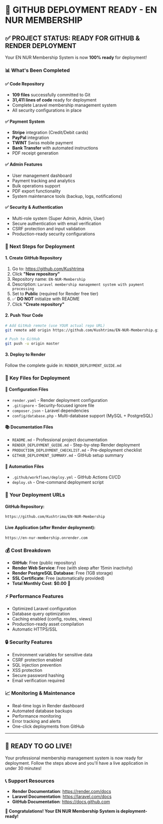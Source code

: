 # 🎉 GITHUB DEPLOYMENT READY - EN NUR MEMBERSHIP

## ✅ **PROJECT STATUS: READY FOR GITHUB & RENDER DEPLOYMENT**

Your EN NUR Membership System is now **100% ready** for deployment!

### 📊 **What's Been Completed**

#### **✅ Code Repository**
- **109 files** successfully committed to Git
- **31,411 lines of code** ready for deployment
- Complete Laravel membership management system
- All security configurations in place

#### **✅ Payment System**
- **Stripe** integration (Credit/Debit cards)
- **PayPal** integration  
- **TWINT** Swiss mobile payment
- **Bank Transfer** with automated instructions
- PDF receipt generation

#### **✅ Admin Features**
- User management dashboard
- Payment tracking and analytics
- Bulk operations support
- PDF export functionality
- System maintenance tools (backup, logs, notifications)

#### **✅ Security & Authentication**
- Multi-role system (Super Admin, Admin, User)
- Secure authentication with email verification
- CSRF protection and input validation
- Production-ready security configurations

### 🚀 **Next Steps for Deployment**

#### **1. Create GitHub Repository**
1. Go to: https://github.com/Kushtrima
2. Click **"New repository"**
3. Repository name: `EN-NUR-Membership`
4. Description: `Laravel membership management system with payment processing`
5. Set to **Public** (required for Render free tier)
6. ✅ **DO NOT** initialize with README
7. Click **"Create repository"**

#### **2. Push Your Code**
```bash
# Add GitHub remote (use YOUR actual repo URL)
git remote add origin https://github.com/Kushtrima/EN-NUR-Membership.git

# Push to GitHub
git push -u origin master
```

#### **3. Deploy to Render**
Follow the complete guide in: `RENDER_DEPLOYMENT_GUIDE.md`

### 📁 **Key Files for Deployment**

#### **🔧 Configuration Files**
- `render.yaml` - Render deployment configuration
- `.gitignore` - Security-focused ignore file
- `composer.json` - Laravel dependencies
- `config/database.php` - Multi-database support (MySQL + PostgreSQL)

#### **📚 Documentation Files**
- `README.md` - Professional project documentation
- `RENDER_DEPLOYMENT_GUIDE.md` - Step-by-step Render deployment
- `PRODUCTION_DEPLOYMENT_CHECKLIST.md` - Pre-deployment checklist
- `GITHUB_DEPLOYMENT_SUMMARY.md` - GitHub setup summary

#### **🚀 Automation Files**
- `.github/workflows/deploy.yml` - GitHub Actions CI/CD
- `deploy.sh` - One-command deployment script

### 🎯 **Your Deployment URLs**

#### **GitHub Repository:**
`https://github.com/Kushtrima/EN-NUR-Membership`

#### **Live Application (after Render deployment):**
`https://en-nur-membership.onrender.com`

### 💰 **Cost Breakdown**
- **GitHub**: Free (public repository)
- **Render Web Service**: Free (with sleep after 15min inactivity)
- **Render PostgreSQL Database**: Free (1GB storage)
- **SSL Certificate**: Free (automatically provided)
- **Total Monthly Cost**: **$0.00** 💸

### ⚡ **Performance Features**
- Optimized Laravel configuration
- Database query optimization
- Caching enabled (config, routes, views)
- Production-ready asset compilation
- Automatic HTTPS/SSL

### 🔒 **Security Features**
- Environment variables for sensitive data
- CSRF protection enabled
- SQL injection prevention
- XSS protection
- Secure password hashing
- Email verification required

### 📈 **Monitoring & Maintenance**
- Real-time logs in Render dashboard
- Automated database backups
- Performance monitoring
- Error tracking and alerts
- One-click deployments from GitHub

---

## 🚀 **READY TO GO LIVE!**

Your professional membership management system is now ready for deployment. Follow the steps above and you'll have a live application in under 30 minutes!

### 📞 **Support Resources**
- **Render Documentation**: https://render.com/docs
- **Laravel Documentation**: https://laravel.com/docs
- **GitHub Documentation**: https://docs.github.com

**🎉 Congratulations! Your EN NUR Membership System is deployment-ready!** 